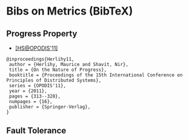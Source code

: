 # Bibs on Metrics (BibTeX)

## Progress Property
- [[HS@OPODIS'11]](http://link.springer.com/chapter/10.1007%2F978-3-642-25873-2_22)
```
@inproceedings{Herlihy11,
 author = {Herlihy, Maurice and Shavit, Nir},
 title = {On the Nature of Progress},
 booktitle = {Proceedings of the 15th International Conference on Principles of Distributed Systems},
 series = {OPODIS'11},
 year = {2011},
 pages = {313--328},
 numpages = {16},
 publisher = {Springer-Verlag},
}
```

## Fault Tolerance
